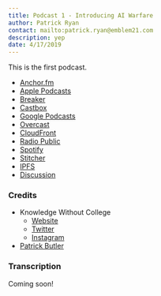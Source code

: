 ```yaml
---
title: Podcast 1 - Introducing AI Warfare
author: Patrick Ryan
contact: mailto:patrick.ryan@emblem21.com
description: yep
date: 4/17/2019
---
```

This is the first podcast.

* [Anchor.fm](https://anchor.fm/knowledgewithoutcollege/episodes/KWC-030-Patrick-Ryan-e3p0p9)
* [Apple Podcasts](https://podcasts.apple.com/us/podcast/kwc-030-patrick-ryan/id1355465192?i=1000435170139)
* [Breaker](https://www.breaker.audio/knowledge-without-college/e/45605415)
* [Castbox](https://castbox.fm/episode/KWC-030-Patrick-Ryan-id1193840-id145958154)
* [Google Podcasts](https://podcasts.google.com/?feed=aHR0cHM6Ly9hbmNob3IuZm0vcy8yYmFjZDVjL3BvZGNhc3QvcnNz&episode=ZjliNzBmOTEtNTBlMS02OTVkLWFlZTYtZDg1M2E3NmIwMGU1)
* [Overcast](https://overcast.fm/+ML6dVmuSI)
* [CloudFront](https://anchor.fm/s/2bacd5c/podcast/play/2965737/https%3A%2F%2Fd3ctxlq1ktw2nl.cloudfront.net%2Fstaging%2F2019-3-17%2FKWC--030-Patrick-Ryan-f6baac6e8724c.m4a)
* [Radio Public](https://radiopublic.com/knowledge-without-college-6rOvoR/ep/s1!6707d)
* [Spotify](https://open.spotify.com/episode/4UtVJVJN96oZKveGJyTVAV)
* [Stitcher](https://www.stitcher.com/podcast/anchor-podcasts/knowledge-without-college/e/60108626)
* [IPFS](https://gateway.ipfs.io/ipfs/QmRXEo2MRnuiewPitVKKbRpcF9EmNcu9hTvmWkKD36RTLC)
* [Discussion](https://8ch.net/gnosticwarfare/res/563.html)

### Credits

* Knowledge Without College
  * [Website](https://knowledgewithoutcollege.com/)
  * [Twitter](https://twitter.com/KWCPod)
  * [Instagram](https://www.instagram.com/knowledgewithoutcollegepodcast/)
* [Patrick Butler](https://twitter.com/patrickbutler00)

### Transcription

Coming soon!